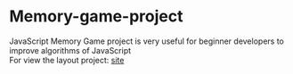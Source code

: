 # Memory-game-project
JavaScript Memory Game project is very useful for beginner developers to improve algorithms of JavaScript <br>
For view the layout project: [site](https://memorygame-project.netlify.app/)
